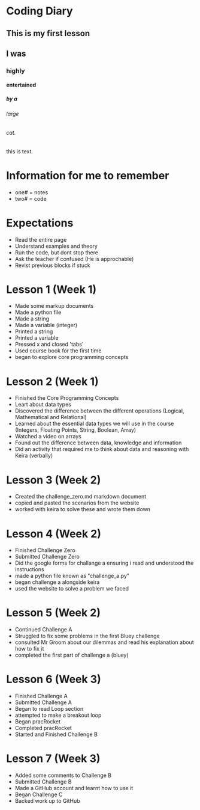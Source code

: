 # Coding Diary

## This is my first lesson

## I was 

### highly 

#### entertained 

##### by a 

###### large 

###### cat.

this is text.
# Information for me to remember
- one# = notes
- two# = code
# Expectations
- Read the entire page
- Understand examples and theory
- Run the code, but dont stop there
- Ask the teacher if confused (He is approchable)
- Revist previous blocks if stuck
# Lesson 1 (Week 1)
- Made some markup documents
- Made a python file
- Made a string
- Made a variable (integer)
- Printed a string
- Printed a variable
- Pressed x and closed 'tabs'
- Used course book for the first time
- began to explore core programming concepts
# Lesson 2 (Week 1)
- Finished the Core Programming Concepts
- Leart about data types
- Discovered the difference between the different operations (Logical, Mathematical and Relational)
- Learned about the essential data types we will use in the course (Integers, Floating Points, String, Boolean, Array)
- Watched a video on arrays
- Found out the difference between data, knowledge and information
- Did an activity that required me to think about data and reasoning with Keira (verbally)
# Lesson 3 (Week 2)
- Created the challenge_zero.md markdown document
- copied and pasted the scenarios from the website
- worked with keira to solve these and wrote them down
# Lesson 4 (Week 2)
- Finished Challenge Zero 
- Submitted Challenge Zero
- Did the google forms for challange a ensuring i read and understood the instructions
- made a python file known as "challenge_a.py"
- began challenge a alongside keira
- used the website to solve a problem we faced
# Lesson 5 (Week 2)
- Continued Challenge A
- Struggled to fix some problems in the first Bluey challenge
- consulted Mr Groom about our dilemmas and read his explanation about how to fix it
- completed the first part of challenge a (bluey)
# Lesson 6 (Week 3)
- Finished Challenge A
- Submitted Challenge A
- Began to read Loop section
- attempted to make a breakout loop
- Began pracRocket
- Completed pracRocket
- Started and Finished Challenge B
# Lesson 7 (Week 3)
- Added some comments to Challenge B
- Submitted Challenge B
- Made a GitHub account and learnt how to use it
- Began Challenge C
- Backed work up to GitHub
